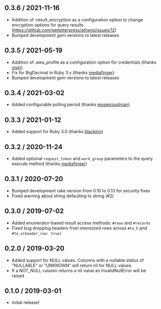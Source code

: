## 0.3.6 / 2021-11-16

* Addition of :result_encryption as a configuration option to change encryption options for query results (https://github.com/getletterpress/athens/issues/12)
* Bumped development gem versions to latest releases

## 0.3.5 / 2021-05-19

* Addition of :aws_profile as a configuration option for credentials (thanks [oisin](https://github.com/oisin))
* Fix for BigDecimal in Ruby 3.x (thanks [mediafinger](https://github.com/mediafinger))
* Bumped development gem versions to latest releases

## 0.3.4 / 2021-03-02

* Added configurable polling period (thanks [jesseproudman](https://github.com/jesseproudman))

## 0.3.3 / 2021-01-12

* Added support for Ruby 3.0 (thanks [blackjiro](https://github.com/blackjiro))

## 0.3.2 / 2020-11-24

* Added optional `request_token` and `work_group` parameters to the query execute method (thanks [mediafinger](https://github.com/mediafinger))

## 0.3.1 / 2020-07-20

* Bumped development rake version from 0.10 to 0.13 for security fixes
* Fixed warning about string defaulting to string (#2)

## 0.3.0 / 2019-07-02

* Added enumerator-based result access methods: `#rows` and `#records`
* Fixed bug dropping headers from memoized rows across `#to_h` and `#to_a(header_row: true)`

## 0.2.0 / 2019-03-20

* Added support for NULL values.  Columns with a nullable status of "NULLABLE" or "UNKNOWN" will return nil for NULL values
* If a NOT_NULL column returns a nil value an InvalidNullError will be raised

## 0.1.0 / 2019-03-01

* Initial release!
